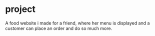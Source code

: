 # project
A food website i made for a friend, where her menu is displayed and a customer can place an order and do so much more.
